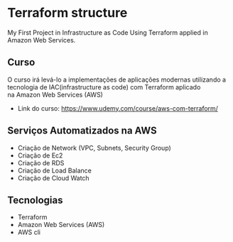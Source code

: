 ![<img alt="Terraform" src="https://img.shields.io/badge/terraform%20-%235835CC.svg?&style=for-the-badge&logo=terraform&logoColor=white"/>](https://www.terraform.io/)

# Terraform structure
My First Project in Infrastructure as Code Using Terraform applied in Amazon Web Services.

## Curso 
O curso irá levá-lo a implementações de aplicações modernas utilizando a tecnologia de IAC(infrastructure as code) com Terraform aplicado </br>
na Amazon Web Services (AWS) </br>

  - Link do curso: https://www.udemy.com/course/aws-com-terraform/

## Serviços Automatizados na AWS

  - Criação de Network (VPC, Subnets, Security Group)
  - Criação de Ec2 
  - Criação de RDS 
  - Criação de Load Balance 
  - Criação de Cloud Watch 
  
## Tecnologias 
  - Terraform
  - Amazon Web Services (AWS) 
  - AWS cli
